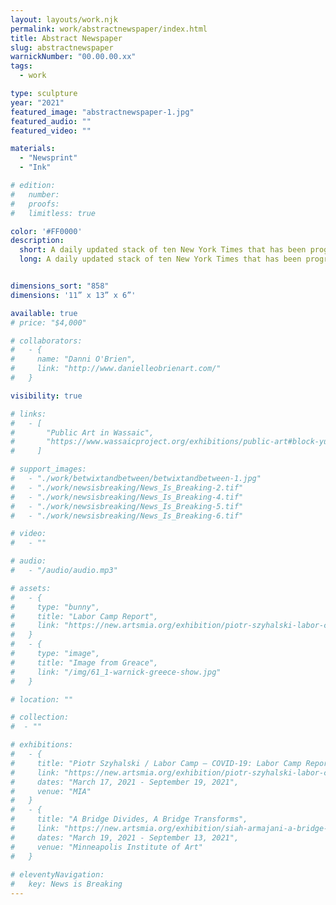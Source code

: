 ```yaml
---
layout: layouts/work.njk
permalink: work/abstractnewspaper/index.html
title: Abstract Newspaper
slug: abstractnewspaper
warnickNumber: "00.00.00.xx"
tags:
  - work

type: sculpture
year: "2021"
featured_image: "abstractnewspaper-1.jpg" 
featured_audio: ""
featured_video: ""

materials: 
  - "Newsprint"
  - "Ink"

# edition: 
#   number: 
#   proofs: 
#   limitless: true

color: '#FF0000'
description:
  short: A daily updated stack of ten New York Times that has been programmatically altered rendering the information to pure form.  
  long: A daily updated stack of ten New York Times that has been programmatically altered rendering the information to pure form. 


dimensions_sort: "858"
dimensions: '11” x 13” x 6”'

available: true
# price: "$4,000"

# collaborators:
#   - {
#     name: "Danni O'Brien",
#     link: "http://www.danielleobrienart.com/"
#   }

visibility: true

# links:
#   - [
#       "Public Art in Wassaic",
#       "https://www.wassaicproject.org/exhibitions/public-art#block-yui_3_17_2_1_1635259463800_75918",
#     ]

# support_images: 
#   - "./work/betwixtandbetween/betwixtandbetween-1.jpg"
#   - "./work/newsisbreaking/News_Is_Breaking-2.tif"
#   - "./work/newsisbreaking/News_Is_Breaking-4.tif"
#   - "./work/newsisbreaking/News_Is_Breaking-5.tif"
#   - "./work/newsisbreaking/News_Is_Breaking-6.tif"

# video:
#   - ""

# audio:
#   - "/audio/audio.mp3"

# assets: 
#   - {
#     type: "bunny",
#     title: "Labor Camp Report",
#     link: "https://new.artsmia.org/exhibition/piotr-szyhalski-labor-camp-covid-19-labor-camp-report"
#   }
#   - {
#     type: "image",
#     title: "Image from Greace",
#     link: "/img/61_1-warnick-greece-show.jpg"
#   }

# location: ""

# collection:
#  - ""

# exhibitions:
#   - {
#     title: "Piotr Szyhalski / Labor Camp – COVID-19: Labor Camp Report",
#     link: "https://new.artsmia.org/exhibition/piotr-szyhalski-labor-camp-covid-19-labor-camp-report",
#     dates: "March 17, 2021 - September 19, 2021",
#     venue: "MIA"
#   }
#   - {
#     title: "A Bridge Divides, A Bridge Transforms",
#     link: "https://new.artsmia.org/exhibition/siah-armajani-a-bridge-divides-a-bridge-transforms",
#     dates: "March 19, 2021 - September 13, 2021",
#     venue: "Minneapolis Institute of Art"
#   }
  
# eleventyNavigation:
#   key: News is Breaking
---
```


